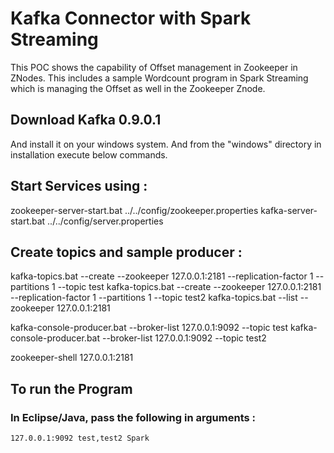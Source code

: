 # Kafka Connector with Spark Streaming

This POC shows the capability of Offset management in Zookeeper in ZNodes. This includes a sample Wordcount program in Spark Streaming which is managing the Offset as well in the Zookeeper Znode.

## Download Kafka 0.9.0.1
And install it on your windows system. And from the "windows" directory in installation execute below commands.

## Start Services using :

zookeeper-server-start.bat ../../config/zookeeper.properties
kafka-server-start.bat ../../config/server.properties

## Create topics and sample producer :

kafka-topics.bat --create --zookeeper 127.0.0.1:2181 --replication-factor 1 --partitions 1 --topic test
kafka-topics.bat --create --zookeeper 127.0.0.1:2181 --replication-factor 1 --partitions 1 --topic test2
kafka-topics.bat --list --zookeeper 127.0.0.1:2181

kafka-console-producer.bat --broker-list 127.0.0.1:9092 --topic test
kafka-console-producer.bat --broker-list 127.0.0.1:9092 --topic test2

zookeeper-shell 127.0.0.1:2181

## To run the Program 

### In Eclipse/Java, pass the following in arguments :

	127.0.0.1:9092 test,test2 Spark
	